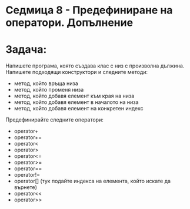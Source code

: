 # Седмица 8 - Предефиниране на оператори. Допълнение

Задача:
=
Напишете програма, която създава клас с низ с произволна дължина. Напишете подходящи конструктори и следните методи:
- метод, който връща низа
- метод, който променя низа
- метод, който добавя елемент към края на низа
- метод, който добавя елемент в началото на низа
- метод, който добавя елемент на конкретен индекс

Предефинирайте следните оператори:
- operator+
- operator+=
- operator<
- operator>
- operator<=
- operator>=
- operator==
- operator!=
- operator[] (тук подайте индекса на елемента, който искате да върнете)
- operator<<
- operator>>

